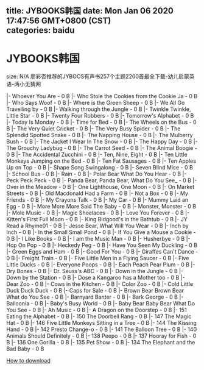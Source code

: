 
title: JYBOOKS韩国
date: Mon Jan 06 2020 17:47:56 GMT+0800 (CST)    
categories: baidu
---

# JYBOOKS韩国
size: N/A
 廖彩杏推荐的JYBOOS有声书257个主题2200首最全下载-幼儿启蒙英语-两小无猜网
 
|- Whoever You Are - 0 B
|- Who Stole the Cookies from the Cookie Ja - 0 B
|- Who Says Woof - 0 B
|- Where is the Green Sheep - 0 B
|- We All Go Travelling by - 0 B
|- Walking through the Jungle - 0 B
|- Twinkle Twinkle, Little Star - 0 B
|- Twenty Four Robbers - 0 B
|- Tomorrow's Alphabet - 0 B
|- Today Is Monday - 0 B
|- Time for Bed - 0 B
|- The Wheels on the Bus - 0 B
|- The Very Quiet Cricket - 0 B
|- The Very Busy Spider - 0 B
|- The Splendid Spotted Snake - 0 B
|- The Napping House - 0 B
|- The Mulberry Bush - 0 B
|- The Jacket I Wear In The Snow - 0 B
|- The Happy Day - 0 B
|- The Grouchy Ladybug - 0 B
|- The Carrot Seed - 0 B
|- The Animal Boogie - 0 B
|- The Accidental Zucchini - 0 B
|- Ten, Nine, Eight - 0 B
|- Ten Little Monkeys Jumping on the Bed - 0 B
|- Ten Fat Sausages - 0 B
|- Ten Apples Up on Top - 0 B
|- Shape Song Swingalong - 0 B
|- Seven Blind Mice - 0 B
|- School Bus - 0 B
|- Rain - 0 B
|- Polar Bear What Do You Hear - 0 B
|- Peck Peck Peck - 0 B
|- Panda Bear, Panda Bear, What Do You See_ - 0 B
|- Over in the Meadow - 0 B
|- One Lighthouse, One Moon - 0 B
|- On Market Streets - 0 B
|- Old Macdonald Had a Farm - 0 B
|- Not a Box - 0 B
|- My Friends - 0 B
|- My Crayons Talk - 0 B
|- My Car - 0 B
|- Mummy Laid an Egg - 0 B
|- More More More Said The Baby - 0 B
|- Monster, Monster - 0 B
|- Mole Music - 0 B
|- Magic Shoelaces - 0 B
|- Love You Forever - 0 B
|- Kitten's First Full Moon - 0 B
|- King Bidgood's in the Bathtub - 0 B
|- JY Read a Rhyme01 - 0 B
|- Jesse Bear, What Will You Wear - 0 B
|- Inch by Inch - 0 B
|- In the Small Small Pond - 0 B
|- If You Give a Mouse a Cookie - 0 B
|- I Like Books - 0 B
|- I am the Music Man - 0 B
|- Husherbye - 0 B
|- Hop On Pop - 0 B
|- Heckedy Peg - 0 B
|- Have You Seen My Duckling - 0 B
|- Green Eggs and Ham - 0 B
|- Good For You - 0 B
|- Giraffes Can't Dance - 0 B
|- Freight Train - 0 B
|- Five Little Men in a Flying Saucer - 0 B
|- Five Little Ducks - 0 B
|- Everyone Poops - 0 B
|- Each Peach Pear Plum - 0 B
|- Dry Bones - 0 B
|- Dr. Seuss's ABC - 0 B
|- Down in the Jungle - 0 B
|- Down by the Station - 0 B
|- Dose a Kangaroo has a Mother too - 0 B
|- Dear Zoo - 0 B
|- Cows in the Kitchen - 0 B
|- Color Zoo - 0 B
|- Cold Little Duck Duck Duck - 0 B
|- Caps for Sale - 0 B
|- Brown Bear Brown Bear What do You See - 0 B
|- Barnyard Banter - 0 B
|- Bark George - 0 B
|- Balloonia - 0 B
|- Baby's Busy World - 0 B
|- Baby Bear Baby Bear What Do You See - 0 B
|- Ah Music - 0 B
|- A Dragon on the Doorstep - 0 B
|- 151 Eating the Alphabet - 0 B
|- 150 The Doorbell Rang - 0 B
|- 147 The Magic Hat - 0 B
|- 146 Five Little Monkeys Sitting in a Tree - 0 B
|- 144 The Kissing Hand - 0 B
|- 142 Presto Change-o - 0 B
|- 141 The Balloon Tree - 0 B
|- 140 Animals Should Definitely - 0 B
|- 138 Peepo - 0 B
|- 137 Hooray for Fish - 0 B
|- 136 One Gorilla - 0 B
|- 135 Pet Show - 0 B
|- 134 The Elephant and the Bad Baby - 0 B

[How to download](https://bpcam.bemobtrk.com/go/2ceec3aa-1ca2-46d6-b9ff-aaa5c184517c?jno=903)